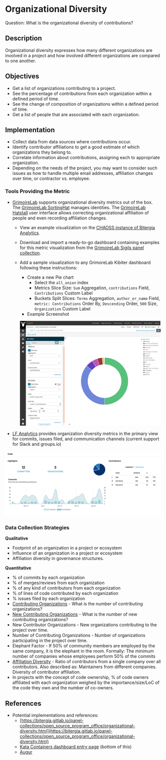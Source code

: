 # Organizational Diversity

Question: What is the organizational diversity of contributions?

## Description

Organizational diversity expresses how many different organizations are involved in a project and how involved different organizations are compared to one another.

##  Objectives

* Get a list of organizations contributing to a project.
* See the percentage of contributions from each organization within a defined period of time.
* See the change of composition of organizations within a defined period of time.
* Get a list of people that are associated with each organization.

## Implementation

* Collect data from data sources where contributions occur.
* Identify contributor affiliations to get a good estimate of which organizations they belong to.
* Correlate information about contributions, assigning each to appropriate organization.
* Depending on the needs of the project, you may want to consider such issues as how to handle multiple email addresses, affiliation changes over time, or contractor vs. employee.

### Tools Providing the Metric

* [GrimoireLab](https://chaoss.github.io/grimoirelab) supports organizational diversity metrics out of the box. The [GrimoireLab SortingHat](https://github.com/chaoss/grimoirelab-sortinghat) manages identities. The [GrimoireLab Hatstall](https://github.com/chaoss/grimoirelab-hatstall) user interface allows correcting organizational affiliation of people and even recording affiliation changes.
  * View an example visualization on the [CHAOSS instance of Bitergia Analytics](https://chaoss.biterg.io/app/kibana#/dashboard/Community-Structure-by-Organization).
  * Download and import a ready-to-go dashboard containing examples for this metric visualization from the [GrimoireLab Sigils panel collection](https://chaoss.github.io/grimoirelab-sigils/panels/community-structure-by-organization/).
  * Add a sample visualization to any GrimoreLab Kibiter dashboard following these instructions:
    * Create a new Pie chart
      * Select the `all_onion` index
      * Metrics Slice Size: `Sum` Aggregation, `contributions` Field, `Contributions` Custom Label
      * Buckets Split Slices: `Terms` Aggregation, `author_or_name` Field, `metric: Contributions` Order By, `Descending` Order, `500` Size, `Organization` Custom Label
    * Example Screenshot

    ![Organizational Diversity Pie Chart](https://github.com/chaoss/wg-common/blob/main/focus-areas/people/images/organizational-diversity_piechart.png)

* [LF Analytics](https://lfanalytics.io) provides organization diversity metrics in the primary view for commits, issues filed, and communication channels (current support for Slack and groups.io)

![Organizational Diversity View](https://github.com/chaoss/wg-common/blob/main/focus-areas/people/images/organizational-diversity_lfanalytics-orgdiversity.png)



### Data Collection Strategies

**Qualitative**

* Footprint of an organization in a project or ecosystem
* Influence of an organization in a project or ecosystem
* Affiliation diversity in governance structures.

**Quantitative**

* % of commits by each organization
* % of merges/reviews from each organization
* % of any kind of contributors from each organization
* % of lines of code contributed by each organization
* % issues filed by each organization
* [Contributing Organizations](https://github.com/chaoss/metrics/blob/master/activity-metrics/contributing-organizations.md) - What is the number of contributing organizations?
* [New Contributing Organizations](https://github.com/chaoss/metrics/blob/master/activity-metrics/new-contributing-organizations.md) - What is the number of new contributing organizations?
* New Contributor Organizations - New organizations contributing to the project over time.
* Number of Contributing Organizations - Number of organizations participating in the project over time.
* Elephant Factor - If 50% of community members are employed by the same company, it is the elephant in the room. Formally: The minimum number of companies whose employees perform 50% of the commits
* [Affiliation Diversity](https://github.com/chaoss/metrics/blob/master/activity-metrics/contributor-diversity.md) - Ratio of contributors from a single company over all contributors. Also described as: Maintainers from different companies. Diversity of contributor affiliation.
* In projects with the concept of code ownership, % of code owners affiliated with each organization weighed by the importance/size/LoC of the code they own and the number of co-owners.

## References

* Potential implementations and references:
  * [https://bitergia.gitlab.io/panel-collections/open_source_program_office/organizational-diversity.html](https://bitergia.gitlab.io/panel-collections/open_source_program_office/organizational-diversity.html)
  * [Kata Containers dashboard entry page](https://katacontainers.biterg.io) (bottom of this)
  * [Augur](https://github.com/chaoss/augur)
